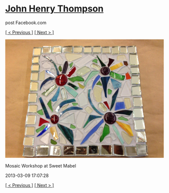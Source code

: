 # [John Henry Thompson](../README.md)
post Facebook.com

[[ < Previous ]](2013-03-09-6.md) [[ Next > ]](2013-03-09-8.md)

[![](../media/2013-03-09/Mosaic-Workshop-at-Sweet-Mabel-6.jpg)](../README.md)

Mosaic Workshop at Sweet Mabel

2013-03-09 17:07:28

[[ < Previous ]](2013-03-09-6.md) [[ Next > ]](2013-03-09-8.md)